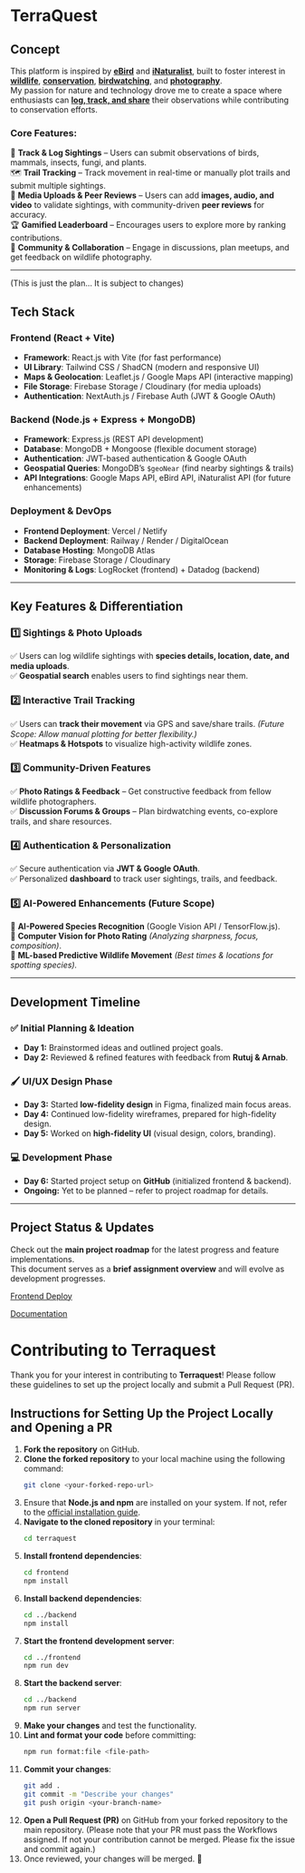 # **TerraQuest**  

## **Concept**  
This platform is inspired by [**eBird**](https://ebird.org/) and [**iNaturalist**](https://www.inaturalist.org/), built to foster interest in **[wildlife](https://en.wikipedia.org/wiki/Wildlife)**, **[conservation](https://en.wikipedia.org/wiki/Conservation_biology)**, **[birdwatching](https://en.wikipedia.org/wiki/Birdwatching)**, and **[photography](https://en.wikipedia.org/wiki/Photography)**.  
My passion for nature and technology drove me to create a space where enthusiasts can **[log, track, and share](https://en.wikipedia.org/wiki/Nature_journal)** their observations while contributing to conservation efforts.
 

### **Core Features:**  
📍 **Track & Log Sightings** – Users can submit observations of birds, mammals, insects, fungi, and plants.  
🗺️ **Trail Tracking** – Track movement in real-time or manually plot trails and submit multiple sightings.  
📸 **Media Uploads & Peer Reviews** – Users can add **images, audio, and video** to validate sightings, with community-driven **peer reviews** for accuracy.  
🏆 **Gamified Leaderboard** – Encourages users to explore more by ranking contributions.  
👥 **Community & Collaboration** – Engage in discussions, plan meetups, and get feedback on wildlife photography.  

---

(This is just the plan... It is subject to changes)

## **Tech Stack**  

### **Frontend (React + Vite)**  
- **Framework**: React.js with Vite (for fast performance)  
- **UI Library**: Tailwind CSS / ShadCN (modern and responsive UI)  
- **Maps & Geolocation**: Leaflet.js / Google Maps API (interactive mapping)  
- **File Storage**: Firebase Storage / Cloudinary (for media uploads)  
- **Authentication**: NextAuth.js / Firebase Auth (JWT & Google OAuth)  

### **Backend (Node.js + Express + MongoDB)**  
- **Framework**: Express.js (REST API development)  
- **Database**: MongoDB + Mongoose (flexible document storage)  
- **Authentication**: JWT-based authentication & Google OAuth  
- **Geospatial Queries**: MongoDB’s `$geoNear` (find nearby sightings & trails)  
- **API Integrations**: Google Maps API, eBird API, iNaturalist API (for future enhancements)  

### **Deployment & DevOps**  
- **Frontend Deployment**: Vercel / Netlify  
- **Backend Deployment**: Railway / Render / DigitalOcean  
- **Database Hosting**: MongoDB Atlas  
- **Storage**: Firebase Storage / Cloudinary  
- **Monitoring & Logs**: LogRocket (frontend) + Datadog (backend)  

---

## **Key Features & Differentiation**  

### **1️⃣ Sightings & Photo Uploads**  
✅ Users can log wildlife sightings with **species details, location, date, and media uploads**.  
✅ **Geospatial search** enables users to find sightings near them.  

### **2️⃣ Interactive Trail Tracking**  
✅ Users can **track their movement** via GPS and save/share trails. *(Future Scope: Allow manual plotting for better flexibility.)*  
✅ **Heatmaps & Hotspots** to visualize high-activity wildlife zones.  

### **3️⃣ Community-Driven Features**  
✅ **Photo Ratings & Feedback** – Get constructive feedback from fellow wildlife photographers.  
✅ **Discussion Forums & Groups** – Plan birdwatching events, co-explore trails, and share resources.  

### **4️⃣ Authentication & Personalization**  
✅ Secure authentication via **JWT & Google OAuth**.  
✅ Personalized **dashboard** to track user sightings, trails, and feedback.  

### **5️⃣ AI-Powered Enhancements (Future Scope)**  
🚀 **AI-Powered Species Recognition** (Google Vision API / TensorFlow.js).  
🚀 **Computer Vision for Photo Rating** *(Analyzing sharpness, focus, composition)*.  
🚀 **ML-based Predictive Wildlife Movement** *(Best times & locations for spotting species).*  

---

## **Development Timeline**  

### **✅ Initial Planning & Ideation**  
- **Day 1:** Brainstormed ideas and outlined project goals.  
- **Day 2:** Reviewed & refined features with feedback from **Rutuj & Arnab**.  

### **🖌️ UI/UX Design Phase**  
- **Day 3:** Started **low-fidelity design** in Figma, finalized main focus areas.  
- **Day 4:** Continued low-fidelity wireframes, prepared for high-fidelity design.  
- **Day 5:** Worked on **high-fidelity UI** (visual design, colors, branding).  

### **💻 Development Phase**  
- **Day 6:** Started project setup on **GitHub** (initialized frontend & backend).  
- **Ongoing:** Yet to be planned – refer to project roadmap for details.  

---

## **Project Status & Updates**  
Check out the **main project roadmap** for the latest progress and feature implementations.  
This document serves as a **brief assignment overview** and will evolve as development progresses.  

[Frontend Deploy](https://terraquest.netlify.app/)

[Documentation](https://docs.google.com/document/d/1U3TmqffF8EQVwXoUP9U88xDnMpCyP3nO3NMakEZGK_0/edit?usp=sharing)


# **Contributing to Terraquest**  
Thank you for your interest in contributing to **Terraquest**! Please follow these guidelines to set up the project locally and submit a Pull Request (PR).

## **Instructions for Setting Up the Project Locally and Opening a PR**
1. **Fork the repository** on GitHub.  
2. **Clone the forked repository** to your local machine using the following command:  
   ```sh
   git clone <your-forked-repo-url>
   ```
3. Ensure that **Node.js and npm** are installed on your system. If not, refer to the [official installation guide](https://docs.npmjs.com/downloading-and-installing-node-js-and-npm).  
4. **Navigate to the cloned repository** in your terminal:  
   ```sh
   cd terraquest
   ```
5. **Install frontend dependencies**:  
   ```sh
   cd frontend
   npm install
   ```
6. **Install backend dependencies**:  
   ```sh
   cd ../backend
   npm install
   ```
7. **Start the frontend development server**:  
   ```sh
   cd ../frontend
   npm run dev
   ```
8. **Start the backend server**:  
   ```sh
   cd ../backend
   npm run server
   ```
9. **Make your changes** and test the functionality.  
10. **Lint and format your code** before committing:  
    ```sh
    npm run format:file <file-path>
    ```
11. **Commit your changes**:  
    ```sh
    git add .
    git commit -m "Describe your changes"
    git push origin <your-branch-name>
    ```
12. **Open a Pull Request (PR)** on GitHub from your forked repository to the main repository. (Please note that your PR must pass the Workflows assigned. If not your contribution cannot be merged. Please fix the issue and commit again.)  
13. Once reviewed, your changes will be merged. 🎉  